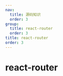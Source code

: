 ```yaml
---
nav:
  title: 源码知识
  order: 3
group:
  title: react-router
  order: 3
title: react-router
order: 3
---
```


# react-router
